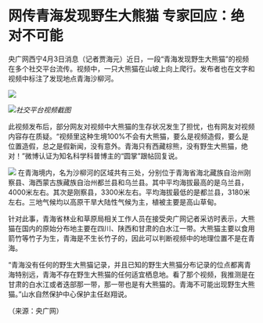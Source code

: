 # 网传青海发现野生大熊猫 专家回应：绝对不可能

央广网西宁4月3日消息（记者贾海元）近日，一段“青海发现野生大熊猫”的视频在多个社交平台流传。视频中，一只大熊猫在山坡上向上爬行。发布者也在文字和视频中标注了发现地点青海沙柳河。

![](https://inews.gtimg.com/om_bt/OzL_3EPulK8xFdLRCtEnCTjE9-szImQaNNHAhXzaHu3boAA/1000)

![](https://inews.gtimg.com/om_bt/OIHsfFA94kOjr2ThBXBovZFZ9ungu6NEXiKP7hzLA9DiwAA/1000)_社交平台视频截图_

此视频发布后，部分网友对视频中大熊猫的生存状况发生了担忧，也有网友对视频内容存在质疑。“视频里这种生境100%不会有大熊猫，要么是视频造假，要么是位置造假，总之是假新闻，没有意外。青海只有西藏棕熊，没有野生大熊猫，绝对！”微博认证为知名科学科普博主的“圆掌”跟帖回复说。

![](https://inews.gtimg.com/om_bt/Ox3yTijWYrlZFbHxPJe90oj-UllzKw_JPsM9FDCfkMiyIAA/1000)
在青海境内，名为沙柳河的区域共有三处，分别位于青海省海北藏族自治州刚察县、海西蒙古族藏族自治州都兰县和乌兰县。其中平均海拔最高的是乌兰县，4000米左右。其次是刚察县，3300米左右。平均海拔最低的是都兰县，3180米左右。三地气候均以高原干旱大陆性气候为主，植被主要是高山草甸。

针对此事，青海省林业和草原局相关工作人员在接受央广网记者采访时表示，大熊猫在国内的原始分布地主要在四川、陕西和甘肃的白水江一带。大熊猫主要以食用箭竹等竹子为生，青海是不生长竹子的，因此可以判断视频中的地理位置不是在青海。

“青海没有任何的野生大熊猫记录，并且已知的野生大熊猫分布记录的位点都离青海特别远，青海不存在野生大熊猫的任何适宜栖息地。看了那个视频，我推测是在甘肃的白水江或者迭部那一带，那一带也是有大熊猫的。青海不可能出现野生大熊猫。”山水自然保护中心保护主任赵翔说。

（来源：央广网）

